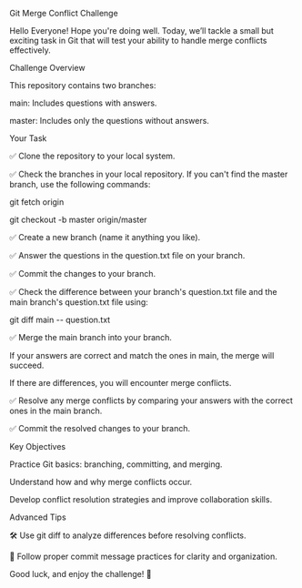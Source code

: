 Git Merge Conflict Challenge

Hello Everyone! Hope you're doing well. Today, we’ll tackle a small but exciting task in Git that will test your ability to handle merge conflicts effectively.

Challenge Overview

This repository contains two branches:

main: Includes questions with answers.

master: Includes only the questions without answers.

Your Task

✅ Clone the repository to your local system.

✅ Check the branches in your local repository. If you can't find the master branch, use the following commands:

git fetch origin

git checkout -b master origin/master

✅ Create a new branch (name it anything you like).

✅ Answer the questions in the question.txt file on your branch.

✅ Commit the changes to your branch.

✅ Check the difference between your branch's question.txt file and the main branch's question.txt file using:

git diff main <your-branch> -- question.txt

✅ Merge the main branch into your branch.

If your answers are correct and match the ones in main, the merge will succeed.

If there are differences, you will encounter merge conflicts.

✅ Resolve any merge conflicts by comparing your answers with the correct ones in the main branch.

✅ Commit the resolved changes to your branch.

Key Objectives

Practice Git basics: branching, committing, and merging.

Understand how and why merge conflicts occur.

Develop conflict resolution strategies and improve collaboration skills.

Advanced Tips

🛠️ Use git diff to analyze differences before resolving conflicts.

📜 Follow proper commit message practices for clarity and organization.

Good luck, and enjoy the challenge! 🚀


